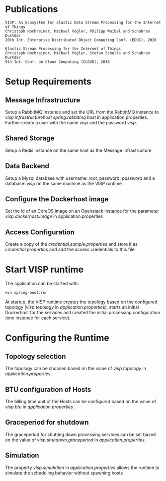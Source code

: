 # Publications
```
VISP: An Ecosystem for Elastic Data Stream Processing for the Internet of Things
Christoph Hochreiner, Michael Vögler, Philipp Waibel and Schahram Dustdar
20th Int. Enterprise Distributed Object Computing Conf. (EDOC), 2016
```
```
Elastic Stream Processing for the Internet of Things
Christoph Hochreiner, Michael Vögler, Stefan Schulte and Schahram Dustdar
9th Int. Conf. on Cloud Computing (CLOUD), 2016
```

# Setup Requirements

## Message Infrastructure
Setup a RabbitMQ instance and set the URL from the RabbitMQ instance to *visp.infrastructurehost*  *spring.rabbitmq.host* in application.properties.
Further create a user with the name *visp* and the password *visp*.

## Shared Storage
Setup a Redis instance on the same host as the Message Infrastructure.

## Data Backend
Setup a Mysql database with username: *root*, password: *password* and a database: *visp* on the same machine as the VISP runtime

## Configure the Dockerhost image
Set the id of an CoreOS image on an Openstack instance for the parameter *visp.dockerhost.image* in application.properties

## Access Configuration
Create a copy of the *credential.sample.properties* and store it as *credential.properties* and add the access credentials to this file.

# Start VISP runtime

The application can be started with:

```
mvn spring-boot:run

```

At startup, the VISP runtime creates the topology based on the configured topology (*visp.topology* in *application.propertie*s), starts an initial Dockerhost for the services and created the initial processing configuration (one instance for each service).

# Configuring the Runtime

## Topology selection
The topology can be choosen based on the value of *visp.topology*  in *application.properties*.

## BTU configuration of Hosts
The billing time unit of the Hosts can be configured based on the value of *visp.btu* in *application.properties*.

## Graceperiod for shutdown
The graceperiod for shutting down processing services can be set based on the value of *visp.shutdown.graceperiod* in *application.properties*.

## Simulation
The property *visp.simulation* in *application.properties* allows the runtime to simulate the scheduling behavior without spawning hosts


